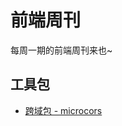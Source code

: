 # 前端周刊
每周一期的前端周刊来也~

## 工具包

* [跨域包 - microcors](https://github.com/possibilities/micro-cors#readme)
